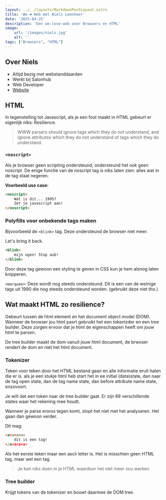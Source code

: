 ```yaml
---
layout: ../../layouts/MarkdownPostLayout.astro
title: 'We ❤️ Web met Niels Leenheer'
date: '2025-04-25'
description: 'Een we-love-web over Browsers en HTML'
image:
    url: '/images/niels.jpg'
    alt: ''
tags: ["Browsers", "HTML"]
---
```


## Over Niels

- Altijd bezig met webstanddaarden
- Werkt bij Salonhub 
- Web Developer
- [Website](https://nielsleenheer.com/)

## HTML

In tegenstelling tot Javascript, als je een fout maakt in HTML gebeurt er eigenlijk niks: Resilience.

> WWW parsers should ignore tags which they do not understand, and ignore attributes which they do not understand of tags which they do understand.

### `<noscript>`

Als je browser geen scripting ondersteund, ondersteund het ook geen noscript.
De enige functie van de noscript tag is niks laten zien: alles wat in de tag staat negeren.

**Voorbeeld use case:**
```HTML
<noscript>
    Wat is dit... 1995?
    Zet je javascript aan!
</noscript>
```

### Polyfills voor onbekende tags maken

Bijvoorbeeld de `<blink>` tag. Deze ondersteund de browser niet meer.

Let's bring it back.

```HTML
<blink>
    mijn ogen! Stop aub!
</blink>
```

Door deze tag gewoon een styling te geven in CSS kun je hem alsnog laten knipperen.

`<marquee>`: Deze wordt nog steeds ondersteund. Dit is een van de weinige tags uit 1990 die nog steeds ondersteund worden. (gebruikt deze niet tho.)

## Wat maakt HTML zo resilience?

Gebeurt tussen de html element en het document object model (DOM). Wanneer de browser jou html pasrt gebruikt het een tokenizder en een tree builder. Deze zorgen ervoor dat je html de eigenschappen heeft om jouw html te parsen.

De tree builder maakt de dom vanuit jouw html document, de brwoser rendert de dom en niet het html document.

### Tokenizer

Teken voor teken door het HTML bestand gaan en alle informatie eruit halen die er is.
als je een stukje html heb start het in ee initial (data)state, dan naar de tag open state, dan de tag name state, dan before attribute name state, enzovoort.

Je wilt dat een token naar de tree builder gaat. Er zijn 68 verschillende states waar het rekening mee houdt.

Wanneer je parse eroros tegen komt, stopt het niet met het analyseren. Het gaan dan gewoon verder.

Dit mag:

```HTML
<a<a<a<a>
    dit is een tag!
</a<a<a<a>
```

Als het eerste teken maar een ascii letter is. Het is misschien geen HTML tag, maar wel een tag.

> Je kan niks doen in je HTML waardoor het niet meer zou werken

### Tree builder

Krijgt tokens van de tokenizer en bouwt daarmee de DOM tree.





